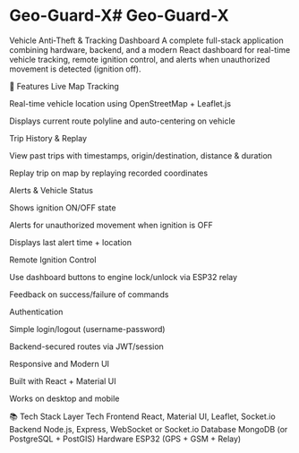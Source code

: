# Geo-Guard-X#   G e o - G u a r d - X 
 
  Vehicle Anti‑Theft & Tracking Dashboard
A complete full-stack application combining hardware, backend, and a modern React dashboard for real-time vehicle tracking, remote ignition control, and alerts when unauthorized movement is detected (ignition off).

🧩 Features
Live Map Tracking

Real-time vehicle location using OpenStreetMap + Leaflet.js

Displays current route polyline and auto-centering on vehicle

Trip History & Replay

View past trips with timestamps, origin/destination, distance & duration

Replay trip on map by replaying recorded coordinates

Alerts & Vehicle Status

Shows ignition ON/OFF state

Alerts for unauthorized movement when ignition is OFF

Displays last alert time + location

Remote Ignition Control

Use dashboard buttons to engine lock/unlock via ESP32 relay

Feedback on success/failure of commands

Authentication

Simple login/logout (username-password)

Backend-secured routes via JWT/session

Responsive and Modern UI

Built with React + Material UI

Works on desktop and mobile


📚 Tech Stack
Layer	Tech
Frontend	React, Material UI, Leaflet, Socket.io
Backend	Node.js, Express, WebSocket or Socket.io
Database	MongoDB (or PostgreSQL + PostGIS)
Hardware	ESP32 (GPS + GSM + Relay)

